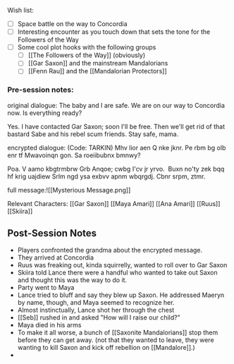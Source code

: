 Wish list:
- [ ] Space battle on the way to Concordia
- [ ] Interesting encounter as you touch down that sets the tone for the Followers of the Way
- [ ] Some cool plot hooks with the following groups
	- [ ] [[The Followers of the Way]] (obviously)
	- [ ] [[Gar Saxon]] and the mainstream Mandalorians
	- [ ] [[Fenn Rau]] and the [[Mandalorian Protectors]]

### Pre-session notes:

original dialogue:
The baby and I are safe. We are on our way to Concordia now. Is everything ready?

Yes. I have contacted Gar Saxon; soon I'll be free.  Then we'll get rid of that bastard Sabe and his rebel scum friends. Stay safe, mama.

encrypted dialogue: (Code: TARKIN)
Mhv lior aen Q nke jknr. Pe rbm bg olb enr tf Mwavoinqn gon. Sa roeiibubnx bmnwy?  
  
Poa. V aamo kbgtrmbrw Grb Anqoe; cwbg I'cv jr yrvo.  Buxn no'ty zek bqq hf krig uajdiew Srlm ngd ysa exbvv apnm wbqrgdj. Cbnr srpm, ztmr.

full message:![[Mysterious Message.png]]



Relevant Characters:
[[Gar Saxon]]
[[Maya Amari]]
[[Ana Amari]]
[[Ruus]]
[[Skiira]]

## Post-Session Notes
- Players confronted the grandma about the encrypted message.
- They arrived at Concordia
- Ruus was freaking out, kinda squirrelly, wanted to roll over to Gar Saxon
- Skiira told Lance there were a handful who wanted to take out Saxon and thought this was the way to do it.
- Party went to Maya
- Lance tried to bluff and say they blew up Saxon. He addressed Maeryn by name, though, and Maya seemed to recognize her.
- Almost instinctually, Lance shot her through the chest
- [[Seb]] rushed in and asked "How will I raise our child?"
- Maya died in his arms
- To make it all worse, a bunch of [[Saxonite Mandalorians]] stop them before they can get away. (not that they wanted to leave, they were wanting to kill Saxon and kick off rebellion on [[Mandalore]].)
- 